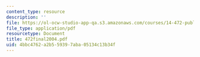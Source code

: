 ```yaml
---
content_type: resource
description: ''
file: https://ol-ocw-studio-app-qa.s3.amazonaws.com/courses/14-472-public-economics-ii-spring-2004/4bbc4762a2b559397aba05134c13b34f_472final2004.pdf
file_type: application/pdf
resourcetype: Document
title: 472final2004.pdf
uid: 4bbc4762-a2b5-5939-7aba-05134c13b34f
---
```

